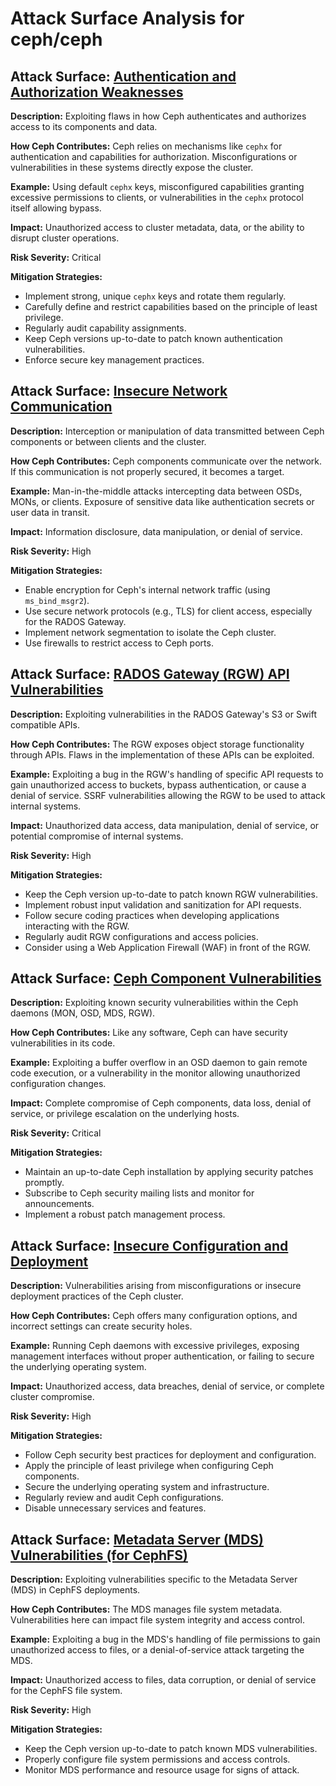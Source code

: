 # Attack Surface Analysis for ceph/ceph

## Attack Surface: [Authentication and Authorization Weaknesses](./attack_surfaces/authentication_and_authorization_weaknesses.md)

**Description:**  Exploiting flaws in how Ceph authenticates and authorizes access to its components and data.

**How Ceph Contributes:** Ceph relies on mechanisms like `cephx` for authentication and capabilities for authorization. Misconfigurations or vulnerabilities in these systems directly expose the cluster.

**Example:**  Using default `cephx` keys, misconfigured capabilities granting excessive permissions to clients, or vulnerabilities in the `cephx` protocol itself allowing bypass.

**Impact:** Unauthorized access to cluster metadata, data, or the ability to disrupt cluster operations.

**Risk Severity:** Critical

**Mitigation Strategies:**
*   Implement strong, unique `cephx` keys and rotate them regularly.
*   Carefully define and restrict capabilities based on the principle of least privilege.
*   Regularly audit capability assignments.
*   Keep Ceph versions up-to-date to patch known authentication vulnerabilities.
*   Enforce secure key management practices.

## Attack Surface: [Insecure Network Communication](./attack_surfaces/insecure_network_communication.md)

**Description:**  Interception or manipulation of data transmitted between Ceph components or between clients and the cluster.

**How Ceph Contributes:** Ceph components communicate over the network. If this communication is not properly secured, it becomes a target.

**Example:**  Man-in-the-middle attacks intercepting data between OSDs, MONs, or clients. Exposure of sensitive data like authentication secrets or user data in transit.

**Impact:**  Information disclosure, data manipulation, or denial of service.

**Risk Severity:** High

**Mitigation Strategies:**
*   Enable encryption for Ceph's internal network traffic (using `ms_bind_msgr2`).
*   Use secure network protocols (e.g., TLS) for client access, especially for the RADOS Gateway.
*   Implement network segmentation to isolate the Ceph cluster.
*   Use firewalls to restrict access to Ceph ports.

## Attack Surface: [RADOS Gateway (RGW) API Vulnerabilities](./attack_surfaces/rados_gateway__rgw__api_vulnerabilities.md)

**Description:** Exploiting vulnerabilities in the RADOS Gateway's S3 or Swift compatible APIs.

**How Ceph Contributes:** The RGW exposes object storage functionality through APIs. Flaws in the implementation of these APIs can be exploited.

**Example:**  Exploiting a bug in the RGW's handling of specific API requests to gain unauthorized access to buckets, bypass authentication, or cause a denial of service. SSRF vulnerabilities allowing the RGW to be used to attack internal systems.

**Impact:** Unauthorized data access, data manipulation, denial of service, or potential compromise of internal systems.

**Risk Severity:** High

**Mitigation Strategies:**
*   Keep the Ceph version up-to-date to patch known RGW vulnerabilities.
*   Implement robust input validation and sanitization for API requests.
*   Follow secure coding practices when developing applications interacting with the RGW.
*   Regularly audit RGW configurations and access policies.
*   Consider using a Web Application Firewall (WAF) in front of the RGW.

## Attack Surface: [Ceph Component Vulnerabilities](./attack_surfaces/ceph_component_vulnerabilities.md)

**Description:** Exploiting known security vulnerabilities within the Ceph daemons (MON, OSD, MDS, RGW).

**How Ceph Contributes:**  Like any software, Ceph can have security vulnerabilities in its code.

**Example:**  Exploiting a buffer overflow in an OSD daemon to gain remote code execution, or a vulnerability in the monitor allowing unauthorized configuration changes.

**Impact:**  Complete compromise of Ceph components, data loss, denial of service, or privilege escalation on the underlying hosts.

**Risk Severity:** Critical

**Mitigation Strategies:**
*   Maintain an up-to-date Ceph installation by applying security patches promptly.
*   Subscribe to Ceph security mailing lists and monitor for announcements.
*   Implement a robust patch management process.

## Attack Surface: [Insecure Configuration and Deployment](./attack_surfaces/insecure_configuration_and_deployment.md)

**Description:**  Vulnerabilities arising from misconfigurations or insecure deployment practices of the Ceph cluster.

**How Ceph Contributes:** Ceph offers many configuration options, and incorrect settings can create security holes.

**Example:**  Running Ceph daemons with excessive privileges, exposing management interfaces without proper authentication, or failing to secure the underlying operating system.

**Impact:**  Unauthorized access, data breaches, denial of service, or complete cluster compromise.

**Risk Severity:** High

**Mitigation Strategies:**
*   Follow Ceph security best practices for deployment and configuration.
*   Apply the principle of least privilege when configuring Ceph components.
*   Secure the underlying operating system and infrastructure.
*   Regularly review and audit Ceph configurations.
*   Disable unnecessary services and features.

## Attack Surface: [Metadata Server (MDS) Vulnerabilities (for CephFS)](./attack_surfaces/metadata_server__mds__vulnerabilities__for_cephfs_.md)

**Description:** Exploiting vulnerabilities specific to the Metadata Server (MDS) in CephFS deployments.

**How Ceph Contributes:** The MDS manages file system metadata. Vulnerabilities here can impact file system integrity and access control.

**Example:**  Exploiting a bug in the MDS's handling of file permissions to gain unauthorized access to files, or a denial-of-service attack targeting the MDS.

**Impact:**  Unauthorized access to files, data corruption, or denial of service for the CephFS file system.

**Risk Severity:** High

**Mitigation Strategies:**
*   Keep the Ceph version up-to-date to patch known MDS vulnerabilities.
*   Properly configure file system permissions and access controls.
*   Monitor MDS performance and resource usage for signs of attack.

